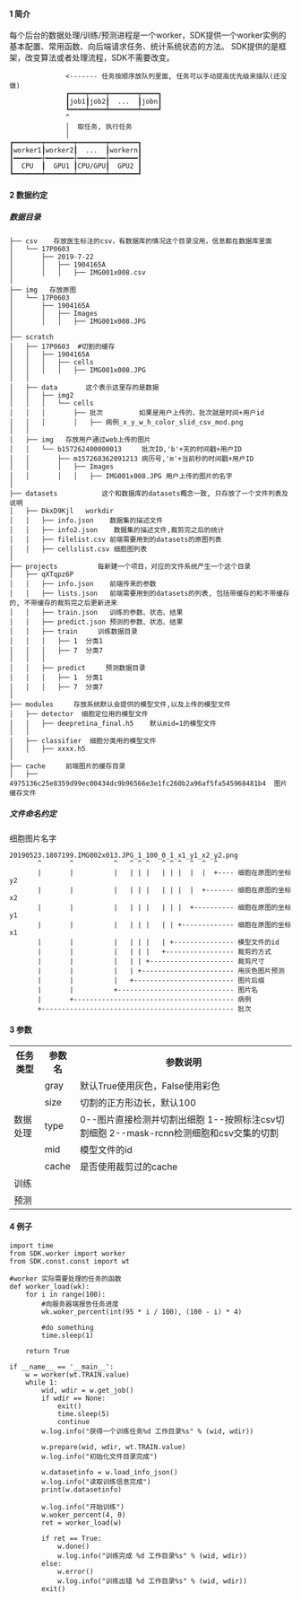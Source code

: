 #### 1 简介
每个后台的数据处理/训练/预测进程是一个worker，SDK提供一个worker实例的基本配置、常用函数、向后端请求任务、统计系统状态的方法。
SDK提供的是框架，改变算法或者处理流程，SDK不需要改变。
```
              <------- 任务按顺序放队列里面, 任务可以手动提高优先级来插队(还没做)
              ┏━━━━┯━━━━┯━━━━━━━┯━━━━┓
              ┃job1┃job2┃  ...  ┃jobn┃
              ┗━━━━┷━━━━┷━━━━━━━┷━━━━┛
              ^
              │  取任务, 执行任务
              │
┏━━━━━━━┯━━━━━━━┯━━━━━━━┯━━━━━━━┓
┃worker1┃worker2┃  ...  ┃workern┃
┃━━━━━━━┼━━━━━━━┼━━━━━━━┼━━━━━━━┃
┃  CPU  ┃  GPU1 ┃CPU/GPU┃  GPU2 ┃
┗━━━━━━━┷━━━━━━━┷━━━━━━━┷━━━━━━━┛

```

#### 2 数据约定
##### 数据目录
```
├── csv    存放医生标注的csv，有数据库的情况这个目录没用，信息都在数据库里面
│   └── 17P0603
│       ├── 2019-7-22
│       │   ├── 1904165A
│       │   │   ├── IMG001x008.csv
│
├── img   存放原图
│   └── 17P0603
│       ├── 1904165A
│       │   ├── Images
│       │   │   ├── IMG001x008.JPG
│
├── scratch
│   ├── 17P0603  #切割的缓存
│   │   ├── 1904165A
│   │   │   ├── cells
│   │   │   │   ├── IMG001x008.JPG
│   │
│   ├── data       这个表示这里存的是数据
│   │   ├── img2
│   │   │   └── cells
│   │   │       ├── 批次         如果是用户上传的，批次就是时间+用户id
│   │   │       │   ├── 病例_x_y_w_h_color_slid_csv_mod.png
│   │
│   ├── img   存放用户通过web上传的图片
│   │   └── b157262400000013     批次ID,'b'+天的时间戳+用户ID
│   │       ├── m157268362091213 病历号,'m'+当前秒的时间戳+用户ID
│   │       │   ├── Images
│   │       │   │   ├── IMG001x008.JPG 用户上传的图片的名字
│
├── datasets           这个和数据库的datasets概念一致, 只存放了一个文件列表及说明
│   ├── DkxD9Kjl   workdir
│   │   ├── info.json    数据集的描述文件
│   │   ├── info2.json    数据集的描述文件,裁剪完之后的统计
│   │   ├── filelist.csv 前端需要用到的datasets的原图列表
│   │   ├── cellslist.csv 细胞图列表
│
├── projects          每新建一个项目，对应的文件系统产生一个这个目录
│   ├── qXTqpz6P
│   │   ├── info.json    前端传来的参数
│   │   ├── lists.json   前端需要用到的datasets的列表, 包括带缓存的和不带缓存的, 不带缓存的裁剪完之后更新进来
│   │   ├── train.json   训练的参数、状态、结果
│   │   ├── predict.json 预测的参数、状态、结果
│   │   ├── train     训练数据目录
│   │   │   ├── 1  分类1
│   │   │   ├── 7  分类7
│   │   │
│   │   ├── predict     预测数据目录
│   │   │   ├── 1  分类1
│   │   │   ├── 7  分类7
│
├── modules     存放系统默认会提供的模型文件,以及上传的模型文件
│   ├── detector  细胞定位用的模型文件
│   │   ├── deepretina_final.h5    默认mid=1的模型文件
│   │
│   ├── classifier  细胞分类用的模型文件
│   │   ├── xxxx.h5
│
├── cache     前端图片的缓存目录
│   ├── 4975136c25e8359d99ec00434dc9b96566e3e1fc260b2a96af5fa545968481b4  图片缓存文件
```

##### 文件命名约定
细胞图片名字
```
20190523.1807199.IMG002x013.JPG_1_100_0_1_x1_y1_x2_y2.png
       ^       ^          ^   ^ ^ ^   ^ ^ ^  ^  ^  ^
       |       |          |   | | |   | | |  |  |  +---- 细胞在原图的坐标y2
       |       |          |   | | |   | | |  |  +------- 细胞在原图的坐标x2
       |       |          |   | | |   | | |  +---------- 细胞在原图的坐标y1
       |       |          |   | | |   | | +------------- 细胞在原图的坐标x1
       |       |          |   | | |   | +--------------- 模型文件的id
       |       |          |   | | |   +----------------- 裁剪的方式
       |       |          |   | | +--------------------- 裁剪尺寸
       |       |          |   | +----------------------- 用灰色图片预测
       |       |          |   +------------------------- 图片后缀
       |       |          +----------------------------- 图片名
       |       +---------------------------------------- 病例
       +------------------------------------------------ 批次
```

#### 3 参数
<table class="tg">
  <tr>
    <th class="tg-0pky">任务类型</th>
    <th class="tg-0pky">参数名</th>
    <th class="tg-0pky">参数说明</th>
  </tr>
  <tr>
    <td class="tg-lboi" rowspan="5">数据处理</td>
    <td class="tg-0pky">gray</td>
    <td class="tg-0pky">默认True使用灰色，False使用彩色</td>
  </tr>
  <tr>
    <td class="tg-0pky">size</td>
    <td class="tg-0pky">切割的正方形边长，默认100</td>
  </tr>
  <tr>
    <td class="tg-0pky">type</td>
    <td class="tg-0pky">0--图片直接检测并切割出细胞 1--按照标注csv切割细胞 2--mask-rcnn检测细胞和csv交集的切割</td>
  </tr>
  <tr>
    <td class="tg-0pky">mid</td>
    <td class="tg-0pky">模型文件的id</td>
  </tr>
  <tr>
    <td class="tg-0lax">cache</td>
    <td class="tg-0lax">是否使用裁剪过的cache</td>
  </tr>
  <tr>
    <td class="tg-0pky">训练</td>
    <td class="tg-0pky"></td>
    <td class="tg-0pky"></td>
  </tr>
  <tr>
    <td class="tg-0pky">预测</td>
    <td class="tg-0pky"></td>
    <td class="tg-0pky"></td>
  </tr>
</table>


#### 4 例子
```
import time
from SDK.worker import worker
from SDK.const.const import wt

#worker 实际需要处理的任务的函数
def worker_load(wk):
    for i in range(100):
        #向服务器端报告任务进度
        wk.woker_percent(int(95 * i / 100), (100 - i) * 4)

        #do something
        time.sleep(1)

    return True

if __name__ == '__main__':
    w = worker(wt.TRAIN.value)
    while 1:
        wid, wdir = w.get_job()
        if wdir == None:
            exit()
            time.sleep(5)
            continue
        w.log.info("获得一个训练任务%d 工作目录%s" % (wid, wdir))

        w.prepare(wid, wdir, wt.TRAIN.value)
        w.log.info("初始化文件目录完成")

        w.datasetinfo = w.load_info_json()
        w.log.info("读取训练信息完成")
        print(w.datasetinfo)

        w.log.info("开始训练")
        w.woker_percent(4, 0)
        ret = worker_load(w)

        if ret == True:
            w.done()
            w.log.info("训练完成 %d 工作目录%s" % (wid, wdir))
        else:
            w.error()
            w.log.info("训练出错 %d 工作目录%s" % (wid, wdir))
        exit()
```
